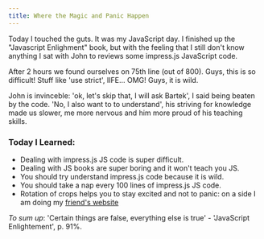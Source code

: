 ```yaml
---
title: Where the Magic and Panic Happen
---
```


Today I touched the guts. It was my JavaScript day. I finished up the "Javascript Enlighment" book, but with the feeling that I still don't know anything I sat with John to reviews some impress.js JavaScript code.

After 2 hours we found ourselves on 75th line (out of 800). Guys, this is so difficult!
Stuff like 'use strict', IIFE... OMG! Guys, it is wild.

John is invinceble: 'ok, let's skip that, I will ask Bartek', I said being beaten by the code. 
'No, I also want to to understand', his striving for knowledge made us slower, me more nervous and him more proud of his teaching skills.

### Today I Learned:
* Dealing with impress.js JS code is super difficult.
* Dealing with JS books are super boring and it won't teach you JS.
* You should try understand impress.js code because it is wild.
* You should take a nap every 100 lines of impress.js JS code.
* Rotation of crops helps you to stay excited and not to panic: on a side I am doing my [friend's website](http://lipen.co/til-informal-tech-education/)


_To sum up_:
'Certain things are false, everything else is true' - 'JavaScript Enlightement', p. 91%.
